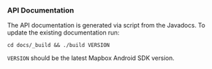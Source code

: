### API Documentation

The API documentation is generated via script from the Javadocs. To update 
the existing documentation run:

    cd docs/_build && ./build VERSION

`VERSION` should be the latest Mapbox Android SDK version.
